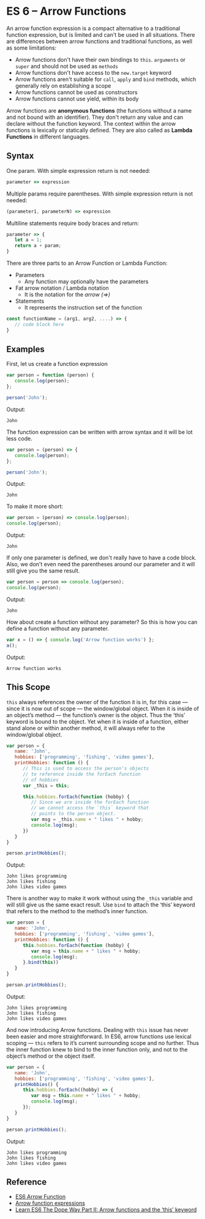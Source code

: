 # ES 6 – Arrow Functions

An arrow function expression is a compact alternative to a traditional function expression, but is limited and can't be used in all situations. There are differences between arrow functions and traditional functions, as well as some limitations:

* Arrow functions don't have their own bindings to `this`. `arguments` or `super` and should not be used as `methods`
* Arrow functions don't have access to the `new.target` keyword
* Arrow functions aren't suitable for `call`, `apply` and `bind` methods, which generally rely on establishing a scope
* Arrow functions cannot be used as constructors
* Arrow functions cannot use yield, within its body

Arrow functions are **anonymous functions** (the functions without a name and not bound with an identifier). They don't return any value and can declare without the function keyword. The context within the arrow functions is lexically or statically defined. They are also called as **Lambda Functions** in different languages.

## Syntax
One param. With simple expression return is not needed:
```javascript
parameter => expression
```

Multiple params require parentheses. With simple expression return is not needed:
```javascript
(parameter1, parameterN) => expression
```

Multiline statements require body braces and return:
```javascript
parameter => {
   let a = 1;
   return a + param;
}
```

There are three parts to an Arrow Function or Lambda Function:
* Parameters
   * Any function may optionally have the parameters
* Fat arrow notation / Lambda notation
   * It is the notation for the *arrow (=>)*
* Statements
   * It represents the instruction set of the function

```javascript
const functionName = (arg1, arg2, ....) => {
   // code block here
}
```

## Examples
First, let us create a function expression
```javascript
var person = function (person) {
   console.log(person);
};

person('John');
```

Output:
```
John
```

The function expression can be written with arrow syntax and it will be lot less code.
```javascript
var person = (person) => {
   console.log(person);
};

person('John');
```

Output:
```
John
```

To make it more short:
```javascript
var person = (person) => console.log(person);
console.log(person);
```

Output:
```
John
```

If only one parameter is defined, we don't really have to have a code block. Also, we don't even need the parentheses around our parameter and it will still give you the same result.
```javascript
var person = person => console.log(person);
console.log(person);
```

Output:
```
John
```

How about create a function without any parameter? So this is how you can define a function without any parameter.
```javascript
var x = () => { console.log('Arrow function works') };
a();
```

Output:
```
Arrow function works
```

## This Scope
`this` always references the owner of the function it is in, for this case — since it is now out of scope — the window/global object. When it is inside of an object’s method — the function’s owner is the object. Thus the ‘this’ keyword is bound to the object. Yet when it is inside of a function, either stand alone or within another method, it will always refer to the window/global object.

```javascript
var person = {
   name: 'John',
   hobbies: ['programming', 'fishing', 'video games'],
   printHobbies: function () {
      // This is used to access the person's objects
      // to reference inside the forEach function
      // of hobbies
      var _this = this;

      this.hobbies.forEach(function (hobby) {
         // Since we are inside the forEach function
         // we cannot access the `this` keyword that
         // points to the person object.
         var msg = _this.name + " likes " + hobby;
         console.log(msg);
      })
   }
}

person.printHobbies();
```

Output:
```
John likes programming
John likes fishing
John likes video games
```

There is another way to make it work without using the `_this` variable and will still give us the same exact result. Use `bind` to attach the ‘this’ keyword that refers to the method to the method’s inner function.
```javascript
var person = {
   name: 'John',
   hobbies: ['programming', 'fishing', 'video games'],
   printHobbies: function () {
      this.hobbies.forEach(function (hobby) {
         var msg = this.name + " likes " + hobby;
         console.log(msg);
      }.bind(this))
   }
}

person.printHobbies();
```

Output:
```
John likes programming
John likes fishing
John likes video games
```

And now introducing Arrow functions. Dealing with `this` issue has never been easier and more straightforward. In ES6, arrow functions use lexical scoping — `this` refers to it’s current surrounding scope and no further. Thus the inner function knew to bind to the inner function only, and not to the object’s method or the object itself.
```javascript
var person = {
   name: 'John',
   hobbies: ['programming', 'fishing', 'video games'],
   printHobbies() {
      this.hobbies.forEach((hobby) => {
         var msg = this.name + " likes " + hobby;
         console.log(msg);
      });
   }
}

person.printHobbies();
```

Output:
```
John likes programming
John likes fishing
John likes video games
```

## Reference
* [ES6 Arrow Function](https://www.javatpoint.com/es6-arrow-function)
* [Arrow function expressions](https://developer.mozilla.org/en-US/docs/Web/JavaScript/Reference/Functions/Arrow_functions)
* [Learn ES6 The Dope Way Part II: Arrow functions and the ‘this’ keyword](https://www.freecodecamp.org/news/learn-es6-the-dope-way-part-ii-arrow-functions-and-the-this-keyword-381ac7a32881/)
